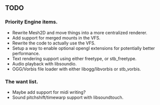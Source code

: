 ## TODO

### Priority Engine items.
* Rewrite Mesh2D and move things into a more centralized renderer.
* Add support for merged mounts in the VFS.
* Rewrite the code to actually use the VFS.
* Setup a way to enable optional opengl extensions for potentially better performance.
* Text rendering support using either freetype, or stb_freetype.
* Audio playback with libsoundio.
* OGG/Vorbis file loader with either libogg/libvorbis or stb_vorbis.


### The want list.
* Maybe add support for midi writing?
* Sound pitchshift/timewarp support with libsoundtouch.
